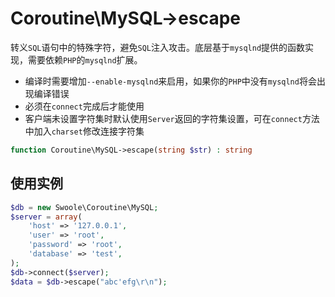 # Coroutine\MySQL->escape

转义`SQL`语句中的特殊字符，避免`SQL`注入攻击。底层基于`mysqlnd`提供的函数实现，需要依赖`PHP`的`mysqlnd`扩展。

* 编译时需要增加`--enable-mysqlnd`来启用，如果你的`PHP`中没有`mysqlnd`将会出现编译错误
* 必须在`connect`完成后才能使用
* 客户端未设置字符集时默认使用`Server`返回的字符集设置，可在`connect`方法中加入`charset`修改连接字符集


```php
function Coroutine\MySQL->escape(string $str) : string
```

使用实例
----
```php
$db = new Swoole\Coroutine\MySQL;
$server = array(
    'host' => '127.0.0.1',
    'user' => 'root',
    'password' => 'root',
    'database' => 'test',
);
$db->connect($server);
$data = $db->escape("abc'efg\r\n");
```
